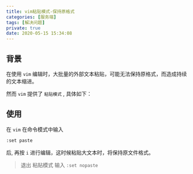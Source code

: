 ```yaml
---
title: vim粘贴模式-保持原格式
categories: [服务端]
tags: [解决问题]
private: true
date: 2020-05-15 15:34:08
---
```


<!-- more -->

## 背景

在使用 `vim` 编辑时，大批量的外部文本粘贴，可能无法保持原格式，而造成持续的文本缩进。

然而 `vim` 提供了 `粘贴模式` , 具体如下：

## 使用

在 `vim` 在命令模式中输入

```sh
:set paste
```

后, 再按 `i` 进行编辑，这时候粘贴大文本时，将保持原文件格式。

> 退出 粘贴模式 输入 `:set nopaste`
